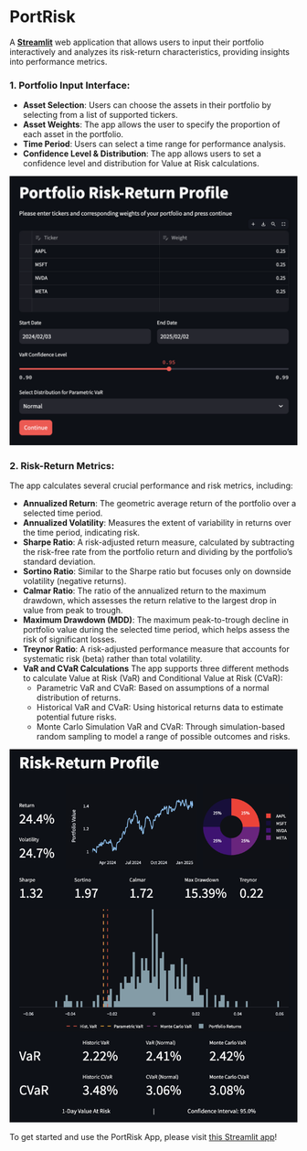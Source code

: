 # PortRisk

A [**Streamlit**](https://portrisk.streamlit.app/)  web application that allows users to input their portfolio interactively and analyzes its risk-return characteristics, providing insights into performance metrics.

### **1. Portfolio Input Interface:**
- **Asset Selection**: Users can choose the assets in their portfolio by selecting from a list of supported tickers.
- **Asset Weights**: The app allows the user to specify the proportion of each asset in the portfolio.
- **Time Period**: Users can select a time range for performance analysis.
- **Confidence Level & Distribution**: The app allows users to set a confidence level and distribution for Value at Risk calculations.
<img src="Images/Screenshot_1.png" alt="Portfolio Selection" width="700" />

### **2. Risk-Return Metrics:**
The app calculates several crucial performance and risk metrics, including:
- **Annualized Return**: The geometric average return of the portfolio over a selected time period.
- **Annualized Volatility**: Measures the extent of variability in returns over the time period, indicating risk.
- **Sharpe Ratio**: A risk-adjusted return measure, calculated by subtracting the risk-free rate from the portfolio return and dividing by the portfolio’s standard deviation.
- **Sortino Ratio**: Similar to the Sharpe ratio but focuses only on downside volatility (negative returns).
- **Calmar Ratio**: The ratio of the annualized return to the maximum drawdown, which assesses the return relative to the largest drop in value from peak to trough.
- **Maximum Drawdown (MDD)**: The maximum peak-to-trough decline in portfolio value during the selected time period, which helps assess the risk of significant losses.
- **Treynor Ratio**: A risk-adjusted performance measure that accounts for systematic risk (beta) rather than total volatility.
- **VaR and CVaR Calculations** The app supports three different methods to calculate Value at Risk (VaR) and Conditional Value at Risk (CVaR):
  - Parametric VaR and CVaR: Based on assumptions of a normal distribution of returns.
  - Historical VaR and CVaR: Using historical returns data to estimate potential future risks.
  - Monte Carlo Simulation VaR and CVaR: Through simulation-based random sampling to model a range of possible outcomes and risks.

<img src="Images/Screenshot_2.png" alt="Risk Dashboard" width="700" />

To get started and use the PortRisk App, please visit [this Streamlit app](https://portrisk.streamlit.app/)!

